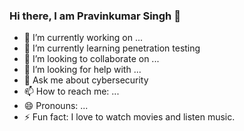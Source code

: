 ### Hi there, I am Pravinkumar Singh 👋





- 🔭 I’m currently working on ...
- 🌱 I’m currently learning penetration testing
- 👯 I’m looking to collaborate on ...
- 🤔 I’m looking for help with ...
- 💬 Ask me about cybersecurity
- 📫 How to reach me: ...
- 😄 Pronouns: ...
- ⚡ Fun fact: I love to watch movies and listen music.

